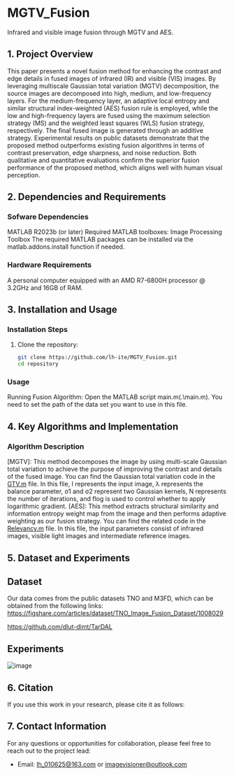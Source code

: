 # MGTV_Fusion
Infrared and visible image fusion through MGTV and AES.

## 1. Project Overview
This paper presents a novel fusion method for enhancing the contrast and edge details in fused images of infrared (IR) and visible (VIS) images. By leveraging multiscale Gaussian total variation (MGTV) decomposition, the source images are decomposed into high, medium, and low-frequency layers. For the medium-frequency layer, an adaptive local entropy and similar structural index-weighted (AES) fusion rule is employed, while the low and high-frequency layers are fused using the maximum selection strategy (MS) and the weighted least squares (WLS) fusion strategy, respectively. The final fused image is generated through an additive strategy. Experimental results on public datasets demonstrate that the proposed method outperforms existing fusion algorithms in terms of contrast preservation, edge sharpness, and noise reduction. Both qualitative and quantitative evaluations confirm the superior fusion performance of the proposed method, which aligns well with human visual perception.

## 2. Dependencies and Requirements
### Sofware Dependencies
MATLAB R2023b (or later)
Required MATLAB toolboxes:
Image Processing Toolbox
The required MATLAB packages can be installed via the matlab.addons.install function if needed.

### Hardware Requirements
A personal computer equipped with an AMD R7-6800H processor @ 3.2GHz and 16GB of RAM.

## 3. Installation and Usage
### Installation Steps

1. Clone the repository:
   ```bash
   git clone https://github.com/lh-ite/MGTV_Fusion.git
   cd repository
### Usage
Running Fusion Algorithm: Open the MATLAB script main.m(.\main.m).
You need to set the path of the data set you want to use in this file.

## 4. Key Algorithms and Implementation
### Algorithm Description
[MGTV]: This method decomposes the image by using multi-scale Gaussian total variation to achieve the purpose of improving the contrast and details of the fused image.
You can find the Gaussian total variation code in the [GTV.m](./GTV.m) file.
In this file, I represents the input image, λ represents the balance parameter, σ1 and σ2 represent two Gaussian kernels, N represents the number of iterations, and flog is used to control whether to apply logarithmic gradient.
[AES]: This method extracts structural similarity and information entropy weight map from the image and then performs adaptive weighting as our fusion strategy.
You can find the related code in the [Relevancy.m](./Relevancy.m) file.
In this file, the input parameters consist of infrared images, visible light images and intermediate reference images.

## 5. Dataset and Experiments
## Dataset
Our data comes from the public datasets TNO and M3FD, which can be obtained from the following links:
https://figshare.com/articles/dataset/TNO_Image_Fusion_Dataset/1008029  

https://github.com/dlut-dimt/TarDAL
## Experiments
![image](https://github.com/user-attachments/assets/34f305b1-4224-432e-be94-f7f5021755a7)


## 6. Citation
If you use this work in your research, please cite it as follows:


## 7. Contact Information
For any questions or opportunities for collaboration, please feel free to reach out to the project lead:

- Email:  lh_010625@163.com or imagevisioner@outlook.com
